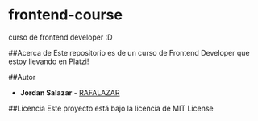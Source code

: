 # frontend-course
curso de frontend developer :D

##Acerca de
Este repositorio es de un curso de Frontend Developer que estoy llevando en Platzi!

##Autor
* **Jordan Salazar** - [RAFALAZAR](https://github.com/rafalazar)

##Licencia
Este proyecto está bajo la licencia de MIT License
